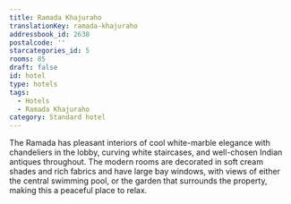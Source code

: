 ```yaml
---
title: Ramada Khajuraho
translationKey: ramada-khajuraho
addressbook_id: 2638
postalcode: ''
starcategories_id: 5
rooms: 85
draft: false
id: hotel
type: hotels
tags:
  - Hotels
  - Ramada Khajuraho
category: Standard hotel
---
```

The Ramada has pleasant interiors of cool white-marble elegance with chandeliers in the lobby, curving white staircases, and well-chosen Indian antiques throughout. The modern rooms are decorated in soft cream shades and rich fabrics and have large bay windows, with views of either the central swimming pool, or the garden that surrounds the property, making this a peaceful place to relax.